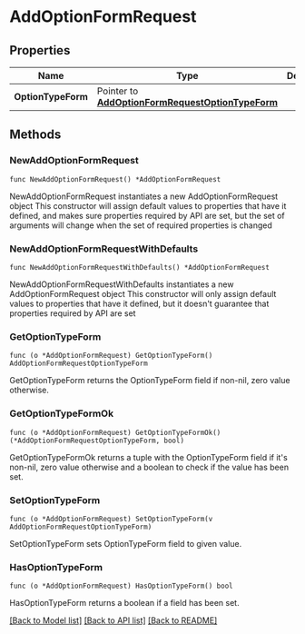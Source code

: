 # AddOptionFormRequest

## Properties

Name | Type | Description | Notes
------------ | ------------- | ------------- | -------------
**OptionTypeForm** | Pointer to [**AddOptionFormRequestOptionTypeForm**](AddOptionFormRequestOptionTypeForm.md) |  | [optional] 

## Methods

### NewAddOptionFormRequest

`func NewAddOptionFormRequest() *AddOptionFormRequest`

NewAddOptionFormRequest instantiates a new AddOptionFormRequest object
This constructor will assign default values to properties that have it defined,
and makes sure properties required by API are set, but the set of arguments
will change when the set of required properties is changed

### NewAddOptionFormRequestWithDefaults

`func NewAddOptionFormRequestWithDefaults() *AddOptionFormRequest`

NewAddOptionFormRequestWithDefaults instantiates a new AddOptionFormRequest object
This constructor will only assign default values to properties that have it defined,
but it doesn't guarantee that properties required by API are set

### GetOptionTypeForm

`func (o *AddOptionFormRequest) GetOptionTypeForm() AddOptionFormRequestOptionTypeForm`

GetOptionTypeForm returns the OptionTypeForm field if non-nil, zero value otherwise.

### GetOptionTypeFormOk

`func (o *AddOptionFormRequest) GetOptionTypeFormOk() (*AddOptionFormRequestOptionTypeForm, bool)`

GetOptionTypeFormOk returns a tuple with the OptionTypeForm field if it's non-nil, zero value otherwise
and a boolean to check if the value has been set.

### SetOptionTypeForm

`func (o *AddOptionFormRequest) SetOptionTypeForm(v AddOptionFormRequestOptionTypeForm)`

SetOptionTypeForm sets OptionTypeForm field to given value.

### HasOptionTypeForm

`func (o *AddOptionFormRequest) HasOptionTypeForm() bool`

HasOptionTypeForm returns a boolean if a field has been set.


[[Back to Model list]](../README.md#documentation-for-models) [[Back to API list]](../README.md#documentation-for-api-endpoints) [[Back to README]](../README.md)


